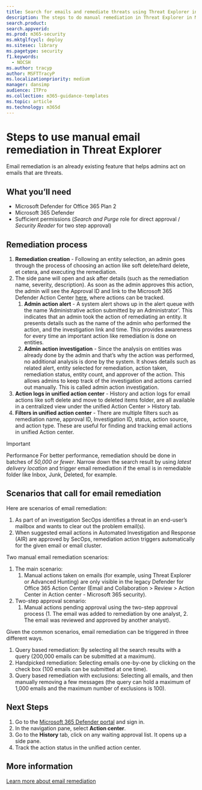 ```yaml
---
title: Search for emails and remediate threats using Threat Explorer in Microsoft 365 Defender
description: The steps to do manual remediation in Threat Explorer in Microsoft 365 Defender including how to get the best performance and scenarios that call for remediation.
search.product: 
search.appverid: 
ms.prod: m365-security
ms.mktglfcycl: deploy
ms.sitesec: library
ms.pagetype: security
f1.keywords: 
  - NOCSH
ms.author: tracyp
author: MSFTTracyP
ms.localizationpriority: medium
manager: dansimp
audience: ITPro
ms.collection: m365-guidance-templates
ms.topic: article
ms.technology: m365d
---
```


# Steps to use manual email remediation in Threat Explorer

Email remediation is an already existing feature that helps admins act on emails that are threats.

## What you’ll need
- Microsoft Defender for Office 365 Plan 2
- Microsoft 365 Defender
- Sufficient permissions (*Search and Purge* role for direct approval / *Security Reader* for two step approval)

## Remediation process

1. **Remediation creation** - Following an entity selection, an admin goes through the process of choosing an action like soft delete/hard delete, et cetera, and executing the remediation.
1. The side pane will open and ask after details (such as the remediation name, severity, description). As soon as the admin approves this action, the admin will see the Approval ID and link to the Microsoft 365 Defender Action Center [here](https://security.microsoft.com/action-center/history), where actions can be tracked.
    1. **Admin action alert** - A system alert shows up in the alert queue with the name ‘Administrative action submitted by an Administrator’. This indicates that an admin took the action of remediating an entity. It presents details such as the name of the admin who performed the action, and the investigation link and time. This provides awareness for every time an important action like remediation is done on entities.
    1. **Admin action investigation** - Since the analysis on entities was already done by the admin and that’s why the action was performed, no additional analysis is done by the system. It shows details such as related alert, entity selected for remediation, action taken, remediation status, entity count, and approver of the action. This allows admins to keep track of the investigation and actions carried out manually. This is called admin action investigation.
1. **Action logs in unified action center** - History and action logs for email actions like soft delete and move to deleted items folder, are all available in a centralized view under the unified Action Center > History tab. 
1. **Filters in unified action center** - There are multiple filters such as remediation name, approval ID, Investigation ID, status, action source, and action type. These are useful for finding and tracking email actions in unified Action center.

> [!IMPORTANT]
> Performance
>For better performance, remediation should be done in batches of *50,000 or fewer*. Narrow down the search result by using *latest delivery location* and trigger email remediation if the email is in remediable folder like Inbox, Junk, Deleted, for example.

## Scenarios that call for email remediation

Here are scenarios of email remediation:

1. As part of an investigation SecOps identifies a threat in an end-user’s mailbox and wants to clear out the problem email(s).
1. When suggested email actions in Automated Investigation and Response (AIR) are approved by SecOps, remediation action triggers automatically for the given email or email cluster.

Two manual email remediation scenarios:

1. The main scenario:
    1. Manual actions taken on emails (for example, using Threat Explorer or Advanced Hunting) are only visible in the legacy Defender for Office 365 Action Center (Email and Collaboration > Review > Action Center in Action center - Microsoft 365 security).  
1. Two-step approval scenario:
    1. Manual actions pending approval using the two-step approval process (1. The email was added to remediation by one analyst, 2. The email was reviewed and approved by another analyst).

Given the common scenarios, email remediation can be triggered in three different ways.

1. Query based remediation: By selecting all the search results with a query (200,000 emails can be submitted at a maximum).
1. Handpicked remediation: Selecting emails one-by-one by clicking on the check box (100 emails can be submitted at one time).
1. Query based remediation with exclusions: Selecting all emails, and then manually removing a few messages (the query can hold a maximum of 1,000 emails and the maximum number of exclusions is 100).

## Next Steps
1. Go to the [Microsoft 365 Defender portal](https://security.microsoft.com) and sign in.
1. In the navigation pane, select **Action center**.
1. Go to the **History** tab, click on any waiting approval list. It opens up a side pane.  
1. Track the action status in the unified action center.

## More information

[Learn more about email remediation](../../office-365-security/air-review-approve-pending-completed-actions.md)